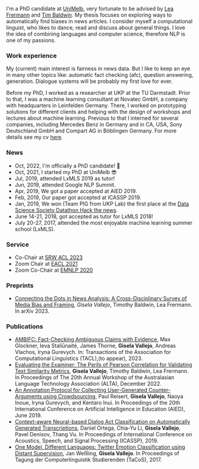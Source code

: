 I'm a PhD candidate at [UniMelb](https://cis.unimelb.edu.au/research/artificial-intelligence/research/Natural-Language-Processing), very fortunate to be advised by [Lea Frermann](https://www.frermann.de/) and [Tim Baldwin](https://people.eng.unimelb.edu.au/tbaldwin/index.html). My thesis focuses on exploring ways to automatically find biases in news articles. I consider myself a computational linguist, who likes to dance, read and discuss about general things. I love the idea of combining languages and computer science, therefore NLP is one of my passions.

### Work experience
My (current) main interest is fairness in news data. But I like to keep an eye in many other topics like: automatic fact checking (afc), question answering, generation. Dialogue systems will be probably my first love for ever. 

Before my PhD, I worked as a researcher at UKP at the TU Darmstadt. Prior to that, I was a machine learning consultant at Novatec GmbH, a company with headquarters in Leinfelden Germany. There, I worked on prototyping solutions for different clients and helping with the design of workshops and lectures about machine learning. Previous to that I interned for several companies, including Mercedes Benz in Germany and in CA, USA, Sony Deutschland GmbH and Compart AG in Böblingen Germany. For more details see my cv [here](CV_102023.pdf).

### News
<ul>
  <li>Oct, 2022, I'm officially a PhD candidate! 🎉</li>
  <li>Oct, 2021, I started my PhD at UniMelb 😎</li>
  <li>Jul, 2019, attended LxMLS 2019 as tutor!</li>
  <li>Jun, 2019, attended Google NLP Summit.</li>
  <li>Apr, 2019, We got a paper accepted at AIED 2019.</li>
 	<li>Feb, 2019, Our paper got accepted at ICASSP 2019.</li>
 	<li>Jan, 2019, We won (Team PIG from UKP Lab) the first place at the <a href="https://www.datasciencesociety.net/datathon-hacknews-solution-pig-propaganda-identification-group/">Data Science Society Datathon Hack the news</a>.</li>
 	<li>June 14-21, 2018, got accepted as tutor for LxMLS 2018!</li>
 	<li>July 20-27, 2017, attended the most enjoyable machine learning summer school (LxMLS).</li>
</ul>

### Service
* Co-Chair at [SRW ACL 2023](https://acl2023-srw.github.io/) 
* Zoom Chair at [EACL 2021](https://2021.eacl.org/)
* Zoom Co-Chair at [EMNLP 2020](https://2020.emnlp.org/)

### Preprints
* [Connecting the Dots in News Analysis: A Cross-Disciplinary Survey of Media Bias and Framing](arxiv_version.pdf), *Gisela Vallejo*, Timothy Baldwin, Lea Frermann. In arXiv 2023. 


### Publications
<ul>
  <li><a href="https://arxiv.org/pdf/2104.00640.pdf">AMBIFC: Fact-Checking Ambiguous Claims with Evidence</a>, Max Glockner, Ieva Staliūnaitė, James Thorne, <b>Gisela Vallejo</b>, Andreas Vlachos, Iryna Gurevych. In: Transactions of the Association for Computational Linguistics (TACL),(to appear), 2023.</li>
  <li><a href="https://aclanthology.org/2022.alta-1.18.pdf">Evaluating the Examiner: The Perils of Pearson Correlation for Validating Text Similarity Metrics</a>, <b>Gisela Vallejo</b>, Timothy Baldwin, Lea Frermann. In Proceedings of The 20th Annual Workshop of the Australasian Language Technology Association (ALTA), December 2022.</li>
  <li><a href="https://link.springer.com/content/pdf/10.1007%2F978-3-030-23207-8.pdf">An Annotation Protocol for Collecting User-Generated Counter-Arguments using Crowdsourcing</a>, Paul Reisert, <b>Gisela Vallejo</b>, Naoya Inoue, Iryna Gurevych, and Kentaro Inui. In Proceedings of the 20th International Conference on Artificial Intelligence in Education (AIED), June 2019.</li>
 	<li><a href="https://arxiv.org/pdf/1902.11060.pdf">Context-aware Neural-based Dialog Act Classification on Automatically Generated Transcriptions</a>, Daniel Ortega, Chia-Yu Li, <b>Gisela Vallejo</b>, Pavel Denisov, Thang Vu. In Proceedings of International Conference on Acoustics, Speech, and Signal Processing (ICASSP), 2019.</li>
 	<li><a href="https://bitbucket.org/IMS_CREW/multilingual-emotion-classification-with-a-multi-class/src/master/EmotionClassification.pdf">One Model, Different Languages: Twitter Emotion Classification using Distant Supervision</a>, Jan Weßling, <b>Gisela Vallejo</b>. In Proceedings of Tagung der Computerlinguistik Studierenden (TaCoS), 2017.</li>
</ul>
